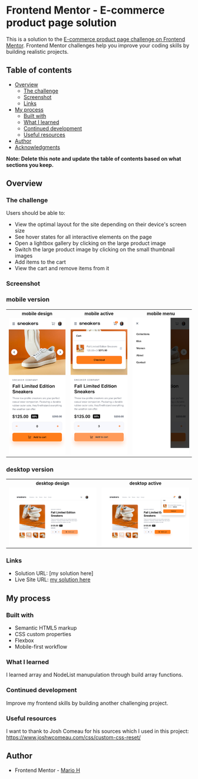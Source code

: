 # Frontend Mentor - E-commerce product page solution

This is a solution to the [E-commerce product page challenge on Frontend Mentor](https://www.frontendmentor.io/challenges/ecommerce-product-page-UPsZ9MJp6). Frontend Mentor challenges help you improve your coding skills by building realistic projects.

## Table of contents

- [Overview](#overview)
  - [The challenge](#the-challenge)
  - [Screenshot](#screenshot)
  - [Links](#links)
- [My process](#my-process)
  - [Built with](#built-with)
  - [What I learned](#what-i-learned)
  - [Continued development](#continued-development)
  - [Useful resources](#useful-resources)
- [Author](#author)
- [Acknowledgments](#acknowledgments)

**Note: Delete this note and update the table of contents based on what sections you keep.**

## Overview

### The challenge

Users should be able to:

- View the optimal layout for the site depending on their device's screen size
- See hover states for all interactive elements on the page
- Open a lightbox gallery by clicking on the large product image
- Switch the large product image by clicking on the small thumbnail images
- Add items to the cart
- View the cart and remove items from it

### Screenshot

### mobile version  

 <table>
   <tr>
      <th style="font-size:12px">mobile design</th>
      <th style="font-size:12px">mobile active</th>
      <th style="font-size:12px">mobile menu</th>
   </tr>
   </tr>
      <td><img src="./screenshots/mobile_design.png"></td>
      <td><img src="./screenshots/mobile_active.png"></td>
      <td><img src="./screenshots/mobile_menu.png"></td>
   <tr>
</table>

### desktop version

<table>

  <tr>
    <th style="font-size:12px">desktop design</th>
    <th style="font-size:12px">desktop active</th>
  </tr>
  <tr>
    <td><img src="./screenshots/desktop_design.html.png" width="500"></td>
    <td><img src="./screenshots/desktop_active.png" width="500"></td>
  </tr>
</table>


### Links

- Solution URL: [my solution here]
- Live Site URL: [my solution here](https://sportif7.github.io/E-commerce-product-page/)

## My process

### Built with

- Semantic HTML5 markup
- CSS custom properties
- Flexbox
- Mobile-first workflow

### What I learned

I learned array and NodeList manupulation through build array functions.

### Continued development

Improve my frontend skills by building another challenging project.

### Useful resources

I want to thank to Josh Comeau for his sources which I used in this project: https://www.joshwcomeau.com/css/custom-css-reset/ 

## Author

- Frontend Mentor - [Mario H](https://www.frontendmentor.io/profile/sportif7)

